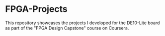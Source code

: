 # FPGA-Projects
This repository showcases the projects I developed for the DE10-Lite board as part of the "FPGA Design Capstone" course on Coursera.
